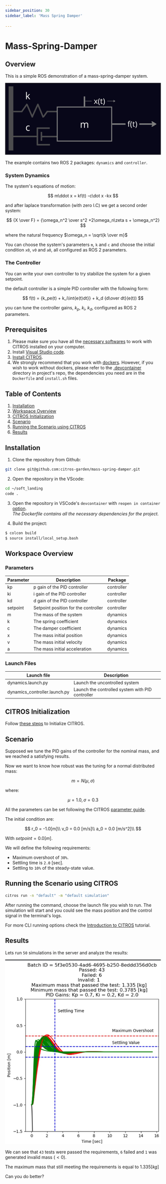 ```yaml
---
sidebar_position: 30
sidebar_label: 'Mass Spring Damper'

---
```


# Mass-Spring-Damper

## Overview

This is a simple ROS demonstration of a mass-spring-damper system.

![jpeg](img/system.jpeg)

The example contains two ROS 2 packages: `dynamics` and `controller`.

### System Dynamics

The system's equations of motion:

$$
        m\ddot x =  kf(t) -c\dot x -kx
$$

and after laplace transformation (with zero I.C) we get a second order system:

$$
        {X \over F} = {\omega_n^2 \over s^2 +2\omega_n\zeta s + \omega_n^2}
$$

where the natural frequency $\omega_n = \sqrt{k \over m}$

You can choose the system's parameters `m`, `k` and `c` and choose the initial condition `x0`, `v0` and `a0`, all configured as ROS 2 parameters.

### The Controller

You can write your own controller to try stabilize the system for a given setpoint.

the default controller is a simple PID controller with the following form:

$$
        f(t) = {k_pe(t) + k_i\int{e(t)dt}} + k_d {d\over dt}(e(t))
$$

you can tune the controller gains, $k_p$, $k_i$, $k_d$, configured as ROS 2 parameters.

## Prerequisites

1. Please make sure you have all the [necessary softwares](../getting_started/getting_started.md#softwares-to-work-with-citros) to work with CITROS installed on your computer.
2. Install [Visual Studio code](https://code.visualstudio.com/download).
3. [Install CITROS](../getting_started/getting_started.md#installation).
4. We strongly recommend that you work with [dockers](..//dockerfile_overview/dockerfile_overview.md). However, if you wish to work without dockers, please refer to the [.devcontainer](https://github.com/citros-garden/mass-spring-damper/tree/main/.devcontainer) directory in project's repo, the dependencies you need are in the `Dockerfile` and `install.sh` files.

## Table of Contents
1. [Installation](#installation)
2. [Workspace Overview](#workspace-overview)
3. [CITROS Initialization](#citros-initialization)
4. [Scenario](#scenario)
5. [Running the Scenario using CITROS](#running-the-scenario-using-citros)
6. [Results](#results)

## Installation

1. Clone the repository from Github:
 ```sh
 git clone git@github.com:citros-garden/mass-spring-damper.git
   ```
2. Open the repository in the VScode:
 ```sh
 cd ~/soft_landing
 code .
 ```
3. Open the repository in VSCode's `devcontainer` with `reopen in container` [option](/docs_tutorials/getting_started/getting_started#reopen-in-container).<br />
*The Dockerfile contains all the necessary dependencies for the project.*

4. Build the project:
 ```bash
 $ colcon build
 $ source install/local_setup.bash
 ```

## Workspace Overview

### Parameters

| Parameter | Description | Package
| --------|  --------|  --------|
|kp | p gain of the PID controller |  controller
|ki | i gain of the PID controller |  controller
|kd | d gain of the PID controller |  controller
|setpoint | Setpoint position for the controller |  controller
|m | The mass of the system |  dynamics
|k | The spring coefficient |  dynamics
|c | The damper coefficient |  dynamics
|x | The mass initial position |  dynamics
|v | The mass initial velocity |  dynamics
|a | The mass initial acceleration |  dynamics

### Launch Files

|Launch file| Description
| --------|  --------|
|dynamics.launch.py | Launch the uncontrolled system
|dynamics_controller.launch.py | Launch the controlled system with PID controller

## CITROS Initialization

Follow [these steps](/docs_tutorials/getting_started/getting_started.md#initialization) to Initialize CITROS.

## Scenario

Supposed we tune the PID gains of the controller for the nominal mass, and we reached a satisfying results.

Now we want to know how robust was the tuning for a normal distributed mass:

$$ 
m = N(\mu, \sigma)
$$

where:

$$ 
\mu = 1.0,    
\sigma = 0.3 
$$

All the parameters can be set following the CITROS [parameter guide](https://citros.io/doc/docs_cli/structure/citros_structure#directory-parameter_setups).


The initial condition are:

$$
r_0 = -1.0[m]\\
v_0 = 0.0 [m/s]\\
a_0 = 0.0 [m/s^2]\\
$$

With $setpoint = 0.0 [m]$.

We will define the following requirements:

* Maximum overshoot of `30%`.
* Settling time is `2.0` [sec].
* Settling to `10%` of the steady-state value.

## Running the Scenario using CITROS
```bash
citros run -n "default" -m "default simulation"
```
After running the command, choose the launch file you wish to run. The simulation will start and you could see the mass position and the control signal in the terminal's logs.

For more CLI running options check the [Introduction to CITROS](https://citros.io/doc/docs_tutorials/) tutorial.

## Results
Lets run `50` simulations in the server and analyze the results:

![jpeg](img/analysis.jpeg)


We can see that `43` tests were passed the requirements, `6` failed and `1` was generated invalid mass $(<0)$.

The maximum mass that still meeting the requirements is equal to $1.335 [kg]$

Can you do better?